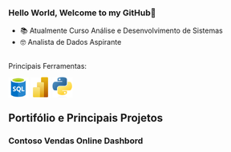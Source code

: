 ### Hello World, Welcome to my GitHub👋
 
- 📚 Atualmente Curso Análise e Desenvolvimento de Sistemas
- 🤓 Analista de Dados Aspirante

##
Principais Ferramentas:
<div style="display: inline_block">
  <img align="center" alt="SQL" height="40" width="40" src="https://github.com/BruceFonseca/ferramentas/blob/main/logo.png?raw=true">
  <img align="center" alt="Power BI" height="40" width="40" src="https://github.com/BruceFonseca/ferramentas/blob/main/1200px-New_Power_BI_Logo.svg.png?raw=true">
  <img align="center" alt="Python" height="40" width="40" src="https://github.com/BruceFonseca/ferramentas/blob/main/Python-logo-notext.svg.png?raw=true">
</div>

## Portifólio e Principais Projetos
### Contoso Vendas Online Dashbord
